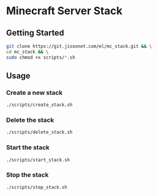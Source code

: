 # Minecraft Server Stack

## Getting Started
```bash
git clone https://git.jisoonet.com/el/mc_stack.git && \
cd mc_stack && \
sudo chmod +x scripts/*.sh
```

## Usage

### Create a new stack
```bash
./scripts/create_stack.sh
```

### Delete the stack
```bash
./scripts/delete_stack.sh
```

### Start the stack
```bash
./scripts/start_stack.sh
```

### Stop the stack
```bash
./scripts/stop_stack.sh
```

